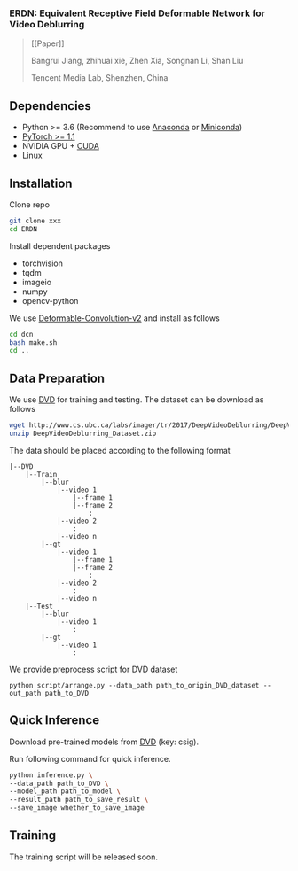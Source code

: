 ### ERDN: Equivalent Receptive Field Deformable Network for Video Deblurring

> [[Paper]]
>
> Bangrui Jiang, zhihuai xie, Zhen Xia, Songnan	Li, Shan Liu
>
> Tencent Media Lab, Shenzhen, China


## Dependencies

- Python >= 3.6 (Recommend to use [Anaconda](https://www.anaconda.com/download/#linux) or [Miniconda](https://docs.conda.io/en/latest/miniconda.html))
- [PyTorch >= 1.1](https://pytorch.org/)
- NVIDIA GPU + [CUDA](https://developer.nvidia.com/cuda-downloads)
- Linux

## Installation

Clone repo

```bash
git clone xxx
cd ERDN
```

Install dependent packages

- torchvision
- tqdm
- imageio
- numpy
- opencv-python

We use [Deformable-Convolution-v2](https://github.com/chengdazhi/Deformable-Convolution-V2-PyTorch/tree/pytorch_1.0.0)
and install as follows

```bash
cd dcn
bash make.sh
cd ..
```

## Data Preparation
We use [DVD](https://github.com/shuochsu/DeepVideoDeblurring) for training and testing.
The dataset can be download as follows
```bash
wget http://www.cs.ubc.ca/labs/imager/tr/2017/DeepVideoDeblurring/DeepVideoDeblurring_Dataset.zip
unzip DeepVideoDeblurring_Dataset.zip
```
The data should be placed according to the following format
```
|--DVD
    |--Train
        |--blur 
            |--video 1
                |--frame 1
                |--frame 2
                    :  
            |--video 2
                :
            |--video n
        |--gt
            |--video 1
                |--frame 1
                |--frame 2
                    :
            |--video 2
                :
            |--video n
    |--Test
        |--blur
            |--video 1
                :
        |--gt
            |--video 1
                :
```

We provide preprocess script for DVD dataset
```
python script/arrange.py --data_path path_to_origin_DVD_dataset --out_path path_to_DVD
```


## Quick Inference

Download pre-trained models from [DVD](https://pan.baidu.com/s/1ZJrcGvolYoeianZwBI3DzQ) (key: csig).

Run following command for quick inference.

```bash
python inference.py \
--data_path path_to_DVD \
--model_path path_to_model \
--result_path path_to_save_result \ 
--save_image whether_to_save_image
```

## Training

The training script will be released soon.